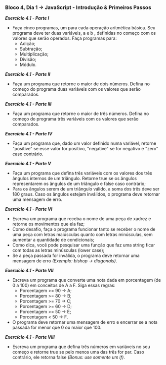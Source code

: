 ### Bloco 4, Dia 1 -> JavaScript - Introdução & Primeiros Passos

_**Exercício 4.1 - Parte I**_
 - Faça cinco programas, um para cada operação aritmética básica. Seu programa deve ter duas variáveis, a e b , definidas no começo com os valores que serão operados. Faça programas para:
    - Adição;
    - Subtração;
    - Multiplicação;
    - Divisão;
    - Módulo.

_**Exercício 4.1 - Parte II**_
 - Faça um programa que retorne o maior de dois números. Defina no começo do programa duas variáveis com os valores que serão comparados.

_**Exercício 4.1 - Parte III**_
 - Faça um programa que retorne o maior de três números. Defina no começo do programa três variáveis com os valores que serão comparados.

_**Exercício 4.1 - Parte IV**_
 - Faça um programa que, dado um valor definido numa variável, retorne "positive" se esse valor for positivo, "negative" se for negativo e "zero" caso contrário.

_**Exercício 4.1 - Parte V**_
 - Faça um programa que defina três variáveis com os valores dos três ângulos internos de um triângulo. Retorne true se os ângulos representarem os ângulos de um triângulo e false caso contrário;
 - Para os ângulos serem de um triângulo válido, a soma dos três deve ser 180 graus. Caso os ângulos estejam inválidos, o programa deve retornar uma mensagem de erro.

_**Exercício 4.1 - Parte VI**_
 - Escreva um programa que receba o nome de uma peça de xadrez e retorne os movimentos que ela faz;
 - Como desafio, faça o programa funcionar tanto se receber o nome de uma peça com letras maiúsculas quanto com letras minúsculas, sem aumentar a quantidade de condicionais;
 - Como dica, você pode pesquisar uma função que faz uma string ficar com todas as letras minúsculas (lower case);
 - Se a peça passada for inválida, o programa deve retornar uma mensagem de erro _(Exemplo: bishop -> diagonals)_.

_**Exercício 4.1 - Parte VII**_
 - Escreva um programa que converte uma nota dada em porcentagem (de 0 a 100) em conceitos de A a F. Siga essas regras:
    - Porcentagem >= 90 -> A;
    - Porcentagem >= 80 -> B;
    - Porcentagem >= 70 -> C;
    - Porcentagem >= 60 -> D;
    - Porcentagem >= 50 -> E;
    - Porcentagem <  50 -> F.
 - O programa deve retornar uma mensagem de erro e encerrar se a nota passada for menor que 0 ou maior que 100.

_**Exercício 4.1 - Parte VIII**_
 - Escreva um programa que defina três números em variáveis no seu começo e retorne true se pelo menos uma das três for par. Caso contrário, ele retorna false _(Bonus: use somente um if)_.
